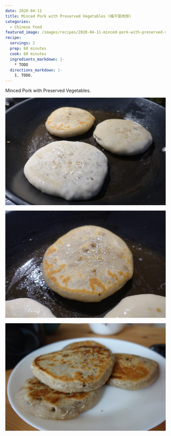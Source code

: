 ```yaml
---
date: 2020-04-11
title: Minced Pork with Preserved Vegetables (梅干菜肉饼)
categories:
  - Chinese Food
featured_image: /images/recipes/2020-04-11-minced-pork-with-preserved-vegetables-0.jpg
recipe:
  servings: 2
  prep: 60 minutes
  cook: 60 minutes
  ingredients_markdown: |-
    * TODO
  directions_markdown: |-
    1. TODO.
---
```

Minced Pork with Preserved Vegetables.

![pic](/images/recipes/2020-04-11-minced-pork-with-preserved-vegetables-1.jpg)

![pic](/images/recipes/2020-04-11-minced-pork-with-preserved-vegetables-2.jpg)

![pic](/images/recipes/2020-04-11-minced-pork-with-preserved-vegetables-3.jpg)